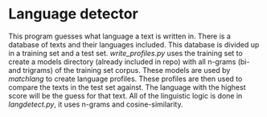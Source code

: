 # Language detector

This program guesses what language a text is written in.
There is a database of texts and their languages included. This database is divided up in a training set and a test set. *write_profiles.py* uses the training set to create a models directory (already included in repo) with all n-grams (bi- and trigrams) of the training set corpus.
These models are used by *matchlang* to create language profiles. These profiles are then used to compare the texts in the test set against. The language with the highest score will be the guess for that text. All of the linguistic logic is done in *langdetect.py*, it uses n-grams and cosine-similarity.

